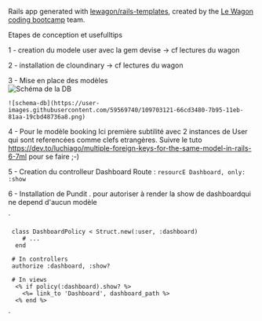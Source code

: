 Rails app generated with [lewagon/rails-templates](https://github.com/lewagon/rails-templates), created by the [Le Wagon coding bootcamp](https://www.lewagon.com) team.


Etapes de conception et usefulltips 

1 - creation du modele user avec la gem devise -> cf lectures du wagon

2 - installation de cloundinary -> cf lectures du wagon

3 - Mise en place des modèles  
![Schéma de la DB](/images/schema-db.png?raw=true "Schéma de DB")

`![schema-db](https://user-images.githubusercontent.com/59569740/109703121-66cd3480-7b95-11eb-81aa-19cbd48736a8.png)`

4 - Pour le modèle booking
  Ici première subtilité avec 2 instances de User qui sont referencées comme clefs etrangères.
  Suivre le tuto https://dev.to/luchiago/multiple-foreign-keys-for-the-same-model-in-rails-6-7ml pour se faire ;-)
  
5 - Creation du controlleur Dashboard 
    Route : `resourcE Dashboard, only: :show`

6 - Installation de Pundit
  . pour autoriser à render la show  de dashboardqui ne depend d'aucun modèle
  
  `
  
     class DashboardPolicy < Struct.new(:user, :dashboard)
        # ...
      end
    
     # In controllers
     authorize :dashboard, :show?
     
     # In views
      <% if policy(:dashboard).show? %>
        <%= link_to 'Dashboard', dashboard_path %>
      <% end %>
      
  
 `
